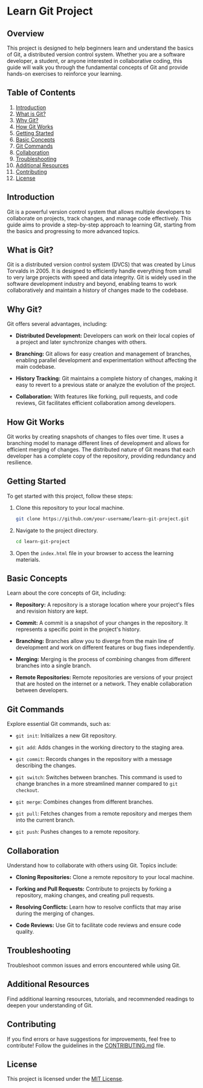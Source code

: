 # Learn Git Project

## Overview

This project is designed to help beginners learn and understand the basics of Git, a distributed version control system. Whether you are a software developer, a student, or anyone interested in collaborative coding, this guide will walk you through the fundamental concepts of Git and provide hands-on exercises to reinforce your learning.

## Table of Contents

1. [Introduction](#introduction)
2. [What is Git?](#what-is-git)
3. [Why Git?](#why-git)
4. [How Git Works](#how-git-works)
5. [Getting Started](#getting-started)
6. [Basic Concepts](#basic-concepts)
7. [Git Commands](#git-commands)
8. [Collaboration](#collaboration)
9. [Troubleshooting](#troubleshooting)
10. [Additional Resources](#additional-resources)
11. [Contributing](#contributing)
12. [License](#license)

## Introduction

Git is a powerful version control system that allows multiple developers to collaborate on projects, track changes, and manage code effectively. This guide aims to provide a step-by-step approach to learning Git, starting from the basics and progressing to more advanced topics.

## What is Git?

Git is a distributed version control system (DVCS) that was created by Linus Torvalds in 2005. It is designed to efficiently handle everything from small to very large projects with speed and data integrity. Git is widely used in the software development industry and beyond, enabling teams to work collaboratively and maintain a history of changes made to the codebase.

## Why Git?

Git offers several advantages, including:

- **Distributed Development:** Developers can work on their local copies of a project and later synchronize changes with others.

- **Branching:** Git allows for easy creation and management of branches, enabling parallel development and experimentation without affecting the main codebase.

- **History Tracking:** Git maintains a complete history of changes, making it easy to revert to a previous state or analyze the evolution of the project.

- **Collaboration:** With features like forking, pull requests, and code reviews, Git facilitates efficient collaboration among developers.

## How Git Works

Git works by creating snapshots of changes to files over time. It uses a branching model to manage different lines of development and allows for efficient merging of changes. The distributed nature of Git means that each developer has a complete copy of the repository, providing redundancy and resilience.

## Getting Started

To get started with this project, follow these steps:

1. Clone this repository to your local machine.

   ```bash
   git clone https://github.com/your-username/learn-git-project.git
   ```

2. Navigate to the project directory.

   ```bash
   cd learn-git-project
   ```

3. Open the `index.html` file in your browser to access the learning materials.

## Basic Concepts

Learn about the core concepts of Git, including:

- **Repository:** A repository is a storage location where your project's files and revision history are kept.

- **Commit:** A commit is a snapshot of your changes in the repository. It represents a specific point in the project's history.

- **Branching:** Branches allow you to diverge from the main line of development and work on different features or bug fixes independently.

- **Merging:** Merging is the process of combining changes from different branches into a single branch.

- **Remote Repositories:** Remote repositories are versions of your project that are hosted on the internet or a network. They enable collaboration between developers.

## Git Commands

Explore essential Git commands, such as:

- `git init`: Initializes a new Git repository.
- `git add`: Adds changes in the working directory to the staging area.
- `git commit`: Records changes in the repository with a message describing the changes.

- `git switch`: Switches between branches. This command is used to change branches in a more streamlined manner compared to `git checkout`.

- `git merge`: Combines changes from different branches.

- `git pull`: Fetches changes from a remote repository and merges them into the current branch.

- `git push`: Pushes changes to a remote repository.

## Collaboration

Understand how to collaborate with others using Git. Topics include:

- **Cloning Repositories:** Clone a remote repository to your local machine.

- **Forking and Pull Requests:** Contribute to projects by forking a repository, making changes, and creating pull requests.

- **Resolving Conflicts:** Learn how to resolve conflicts that may arise during the merging of changes.

- **Code Reviews:** Use Git to facilitate code reviews and ensure code quality.

## Troubleshooting

Troubleshoot common issues and errors encountered while using Git.

## Additional Resources

Find additional learning resources, tutorials, and recommended readings to deepen your understanding of Git.

## Contributing

If you find errors or have suggestions for improvements, feel free to contribute! Follow the guidelines in the [CONTRIBUTING.md](CONTRIBUTING.md) file.

## License

This project is licensed under the [MIT License](LICENSE).
